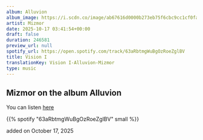 ```yaml
---
album: Alluvion
album_image: https://i.scdn.co/image/ab67616d0000b273eb75f6cbc9cc1cf0fac3d17a
artist: Mizmor
date: 2025-10-17 03:41:54+00:00
draft: false
duration: 246581
preview_url: null
spotify_url: https://open.spotify.com/track/63aRbtmgWuBgOzRoeZglBV
title: Vision I
translationKey: Vision I-Alluvion-Mizmor
type: music
---
```



## Mizmor on the album Alluvion

You can listen [here](https://open.spotify.com/track/63aRbtmgWuBgOzRoeZglBV)

{{% spotify "63aRbtmgWuBgOzRoeZglBV" small %}}

added on October 17, 2025